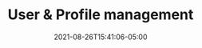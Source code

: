 ---
title: "User & Profile management"
linkTitle: "User & Profile management"
date: 2021-08-26T15:41:06-05:00
type: docs
Description: >
  Learn how to manage users, profiles and permissions to access the accounts in your merchants.
weight: 20
nosidetoc: true
---